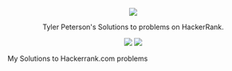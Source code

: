[CopyrightLicense]:./license.md
<p align="center">
	<a href="https://www.hackerrank.com/ryanfehr18"><img src="https://cloud.githubusercontent.com/assets/19765741/25342064/d17a563c-28d8-11e7-83fc-763d4ab4820a.jpg" ></a>
</p>
<p align="center">
    Tyler Peterson's Solutions to problems on HackerRank.
</p>

<p align="center">
	<img src="https://img.shields.io/badge/Language-JS/CSharp-orange.svg">
	<img src="https://img.shields.io/badge/Latest%20Update-04/105/2017-brightgreen.svg">
</p>


My Solutions to Hackerrank.com problems
